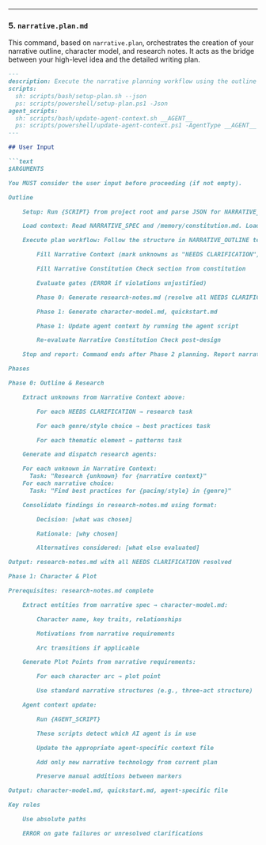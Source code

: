 ***

### 5. `narrative.plan.md`
This command, based on `narrative.plan`, orchestrates the creation of your narrative outline, character model, and research notes. It acts as the bridge between your high-level idea and the detailed writing plan.

```markdown
---
description: Execute the narrative planning workflow using the outline template to generate narrative artifacts.
scripts:
  sh: scripts/bash/setup-plan.sh --json
  ps: scripts/powershell/setup-plan.ps1 -Json
agent_scripts:
  sh: scripts/bash/update-agent-context.sh __AGENT__
  ps: scripts/powershell/update-agent-context.ps1 -AgentType __AGENT__
---

## User Input

```text
$ARGUMENTS

You MUST consider the user input before proceeding (if not empty).

Outline

    Setup: Run {SCRIPT} from project root and parse JSON for NARRATIVE_SPEC, NARRATIVE_OUTLINE, NARRATIVES_DIR, NARRATIVE. For single quotes in args like "I'm Groot", use escape syntax: e.g 'I'''m Groot' (or double-quote if possible: "I'm Groot").

    Load context: Read NARRATIVE_SPEC and /memory/constitution.md. Load NARRATIVE_OUTLINE template (already copied).

    Execute plan workflow: Follow the structure in NARRATIVE_OUTLINE template to:

        Fill Narrative Context (mark unknowns as "NEEDS CLARIFICATION")

        Fill Narrative Constitution Check section from constitution

        Evaluate gates (ERROR if violations unjustified)

        Phase 0: Generate research-notes.md (resolve all NEEDS CLARIFICATION)

        Phase 1: Generate character-model.md, quickstart.md

        Phase 1: Update agent context by running the agent script

        Re-evaluate Narrative Constitution Check post-design

    Stop and report: Command ends after Phase 2 planning. Report narrative, NARRATIVE_OUTLINE path, and generated artifacts.

Phases

Phase 0: Outline & Research

    Extract unknowns from Narrative Context above:

        For each NEEDS CLARIFICATION → research task

        For each genre/style choice → best practices task

        For each thematic element → patterns task

    Generate and dispatch research agents:

    For each unknown in Narrative Context:
      Task: "Research {unknown} for {narrative context}"
    For each narrative choice:
      Task: "Find best practices for {pacing/style} in {genre}"

    Consolidate findings in research-notes.md using format:

        Decision: [what was chosen]

        Rationale: [why chosen]

        Alternatives considered: [what else evaluated]

Output: research-notes.md with all NEEDS CLARIFICATION resolved

Phase 1: Character & Plot

Prerequisites: research-notes.md complete

    Extract entities from narrative spec → character-model.md:

        Character name, key traits, relationships

        Motivations from narrative requirements

        Arc transitions if applicable

    Generate Plot Points from narrative requirements:

        For each character arc → plot point

        Use standard narrative structures (e.g., three-act structure)

    Agent context update:

        Run {AGENT_SCRIPT}

        These scripts detect which AI agent is in use

        Update the appropriate agent-specific context file

        Add only new narrative technology from current plan

        Preserve manual additions between markers

Output: character-model.md, quickstart.md, agent-specific file

Key rules

    Use absolute paths

    ERROR on gate failures or unresolved clarifications
